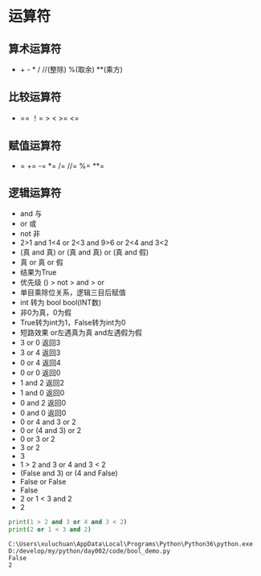 # 运算符

## 算术运算符

- \+ - \* / //(整除) %(取余) \**(乘方) 

## 比较运算符

- == ！= > < >= <=

## 赋值运算符

- = += -= \*= /= //= %= \**=

## 逻辑运算符

- and 与
- or 或
- not 非
- 2>1 and 1<4 or 2<3 and 9>6 or 2<4 and 3<2 
- (真 and 真) or (真 and 真) or (真 and 假)
- 真 or 真 or 假
- 结果为True
- 优先级 () > not > and > or 
- 单目乘除位关系，逻辑三目后赋值
- int 转为 bool bool(INT数)
- 非0为真，0为假
- True转为int为1，False转为int为0
- 短路效果 or左遇真为真 and左遇假为假 
- 3 or 0 返回3
- 3 or 4 返回3
- 0 or 4 返回4
- 0 or 0 返回0
- 1 and 2 返回2
- 1 and 0 返回0
- 0 and 2 返回0
- 0 and 0 返回0
- 0 or 4 and 3 or 2
- 0 or (4 and 3) or 2
- 0 or 3 or 2
- 3 or 2
- 3
- 1 > 2 and 3 or 4 and 3 < 2
- (False and 3) or (4 and False)
- False or False
- False
- 2 or 1 < 3 and 2
- 2 

```python
print(1 > 2 and 3 or 4 and 3 < 2)
print(2 or 1 < 3 and 2)
```

```
C:\Users\xuluchuan\AppData\Local\Programs\Python\Python36\python.exe D:/develop/my/python/day002/code/bool_demo.py
False
2
```